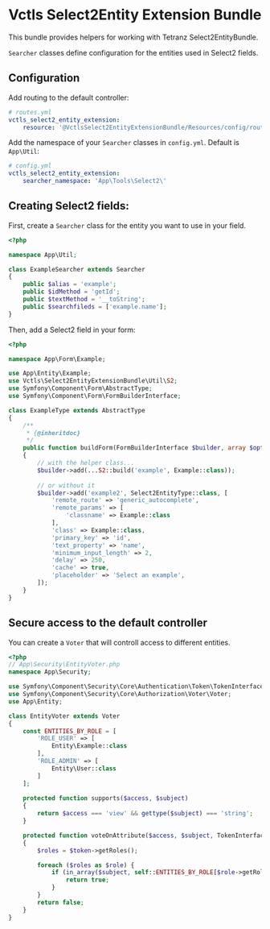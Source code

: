 # Vctls Select2Entity Extension Bundle

This bundle provides helpers for working with Tetranz Select2EntityBundle.

`Searcher` classes define configuration for the entities used in Select2 fields.

## Configuration

Add routing to the default controller:
```yaml
# routes.yml
vctls_select2_entity_extension:
    resource: '@VctlsSelect2EntityExtensionBundle/Resources/config/routing.yaml'
```

Add the namespace of your `Searcher` classes in `config.yml`. Default is `App\Util`:
```yaml
# config.yml
vctls_select2_entity_extension:
    searcher_namespace: 'App\Tools\Select2\'
```

## Creating Select2 fields:

First, create a `Searcher` class for the entity you want to use in your field.

```php
<?php

namespace App\Util;

class ExampleSearcher extends Searcher
{
    public $alias = 'example';
    public $idMethod = 'getId';
    public $textMethod = '__toString';
    public $searchfileds = ['example.name'];
}
```

Then, add a Select2 field in your form:

```php
<?php

namespace App\Form\Example;

use App\Entity\Example;
use Vctls\Select2EntityExtensionBundle\Util\S2;
use Symfony\Component\Form\AbstractType;
use Symfony\Component\Form\FormBuilderInterface;

class ExampleType extends AbstractType
{
    /**
     * {@inheritdoc}
     */
    public function buildForm(FormBuilderInterface $builder, array $options)
    {
        // with the helper class...
        $builder->add(...S2::build('example', Example::class));
        
        // or without it
        $builder->add('example2', Select2EntityType::class, [
            'remote_route' => 'generic_autocomplete',
            'remote_params' => [
                'classname' => Example::class
            ],
            'class' => Example::class,
            'primary_key' => 'id',
            'text_property' => 'name',
            'minimum_input_length' => 2,
            'delay' => 250,
            'cache' => true,
            'placeholder' => 'Select an example',
        ]);
    }
}
```

## Secure access to the default controller

You can create a `Voter` that will controll access to different entities.

```php
<?php
// App\Security\EntityVoter.php
namespace App\Security;

use Symfony\Component\Security\Core\Authentication\Token\TokenInterface;
use Symfony\Component\Security\Core\Authorization\Voter\Voter;
use App\Entity;

class EntityVoter extends Voter
{
    const ENTITIES_BY_ROLE = [
        'ROLE_USER' => [
            Entity\Example::class
        ],
        'ROLE_ADMIN' => [
            Entity\User::class
        ]
    ];
    
    protected function supports($access, $subject)
    {
        return $access === 'view' && gettype($subject) === 'string';
    }

    protected function voteOnAttribute($access, $subject, TokenInterface $token)
    {
        $roles = $token->getRoles();

        foreach ($roles as $role) {
            if (in_array($subject, self::ENTITIES_BY_ROLE[$role->getRole()])) {
                return true;
            }
        }   
        return false;
    }
}
```